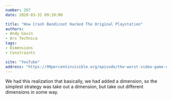 ```yaml
---
number: 267
date: 2020-03-31 09:10:00

title: "How Crash Bandicoot Hacked The Original Playstation"
authors:
- Andy Gavin
- Ars Technica
tags:
- Dimensions
- Constraints

site: "YouTube"
address: "https://99percentinvisible.org/episode/the-worst-video-game-ever"
---
```


We had this realization that basically, we had added a dimension, so the simplest strategy was take out a dimension, but take out different dimensions in some way.
